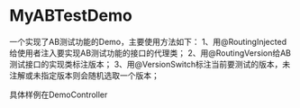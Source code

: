 # MyABTestDemo
一个实现了AB测试功能的Demo，主要使用方法如下：
1、用@RoutingInjected给使用者注入要实现AB测试功能的接口的代理类；
2、用@RoutingVersion给AB测试接口的实现类标注版本；
3、用@VersionSwitch标注当前要测试的版本，未注解或未指定版本则会随机选取一个版本；

具体样例在DemoController
